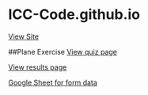 # ICC-Code.github.io

[View Site](https://icc-code.github.io)


##Plane Exercise
[View quiz page](https://icc-code.github.io/plane.html)

[View results page](https://icc-code.github.io/results.html)


[Google Sheet for form data](https://docs.google.com/spreadsheets/d/1TOikqYtxjv_R1wcFjXv8zlXImJk7a0eaDCa8Mhfw0gQ/edit?usp=sharing)

